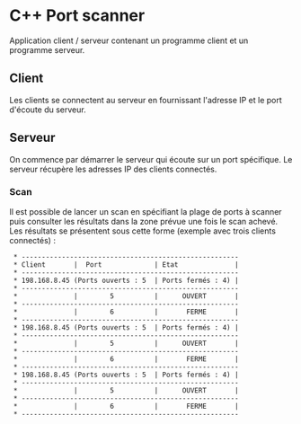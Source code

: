# C++ Port scanner

Application client / serveur contenant un programme client et un programme serveur. 

## Client

Les clients se connectent au serveur en fournissant l'adresse IP et le port d'écoute du serveur. 

## Serveur 

On commence par démarrer le serveur qui écoute sur un port spécifique. Le serveur récupère les adresses IP des clients connectés.

### Scan

Il est possible de lancer un scan en spécifiant la plage de ports à scanner puis consulter les résultats dans la zone prévue une fois le scan 
achevé. Les résultats se présentent sous cette forme (exemple avec trois clients connectés) : 

```
 * ------------------------------------------------------
 * Client       |  Port             | Etat              |
 * ------------------------------------------------------
 * 198.168.8.45 (Ports ouverts : 5  | Ports fermés : 4) |
 * ------------------------------------------------------
 *              |        5          |      OUVERT       |
 * ------------------------------------------------------
 *              |        6          |       FERME       |
 * ------------------------------------------------------
 * 198.168.8.45 (Ports ouverts : 5  | Ports fermés : 4) |
 * ------------------------------------------------------
 *              |        5          |      OUVERT       |
 * ------------------------------------------------------
 *              |        6          |       FERME       |
 * ------------------------------------------------------
 * 198.168.8.45 (Ports ouverts : 5  | Ports fermés : 4) |
 * ------------------------------------------------------
 *              |        5          |      OUVERT       |
 * ------------------------------------------------------
 *              |        6          |       FERME       |
 * ------------------------------------------------------
```



